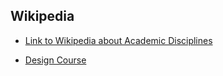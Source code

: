 ## **Wikipedia**

- [Link to Wikipedia about Academic Disciplines](Linkhttps://en.wikipedia.org/wiki/Category:Academic_disciplines)

- [Design Course](https://www.youtube.com/playlist?list=PL9NkdwHFiARSyWXu6flEl4W8GKorKuV7_)
